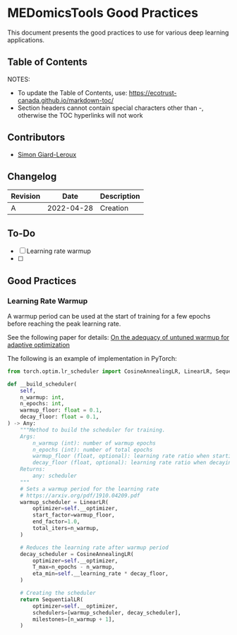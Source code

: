 # MEDomicsTools Good Practices

This document presents the good practices to use for various deep learning applications.

## Table of Contents

NOTES: 

- To update the Table of Contents, use: https://ecotrust-canada.github.io/markdown-toc/
- Section headers cannot contain special characters other than -, otherwise the TOC hyperlinks will not work

## Contributors

- [Simon Giard-Leroux](https://github.com/sgiardl)

## Changelog

Revision | Date       | Description |
---------| -----------| ----------- |
A        | 2022-04-28 | Creation    |

## To-Do

- [ ] Learning rate warmup
- [ ] 

## Good Practices

### Learning Rate Warmup

A warmup period can be used at the start of training for a few epochs before reaching the peak learning rate.

See the following paper for details: [On the adequacy of untuned warmup for adaptive optimization](https://arxiv.org/abs/1910.04209)

The following is an example of implementation in PyTorch:

```python
from torch.optim.lr_scheduler import CosineAnnealingLR, LinearLR, SequentialLR

def __build_scheduler(
    self,
    n_warmup: int,
    n_epochs: int,
    warmup_floor: float = 0.1,
    decay_floor: float = 0.1,
) -> Any:
    """Method to build the scheduler for training.
    Args:
        n_warmup (int): number of warmup epochs
        n_epochs (int): number of total epochs
        warmup_floor (float, optional): learning rate ratio when starting the warmup phase. Defaults to 0.1.
        decay_floor (float, optional): learning rate ratio when decaying during the decay phase. Defaults to 0.1.
    Returns:
        any: scheduler
    """
    # Sets a warmup period for the learning rate
    # https://arxiv.org/pdf/1910.04209.pdf
    warmup_scheduler = LinearLR(
        optimizer=self.__optimizer,
        start_factor=warmup_floor,
        end_factor=1.0,
        total_iters=n_warmup,
    )

    # Reduces the learning rate after warmup period
    decay_scheduler = CosineAnnealingLR(
        optimizer=self.__optimizer,
        T_max=n_epochs - n_warmup,
        eta_min=self.__learning_rate * decay_floor,
    )

    # Creating the scheduler
    return SequentialLR(
        optimizer=self.__optimizer,
        schedulers=[warmup_scheduler, decay_scheduler],
        milestones=[n_warmup + 1],
    )

```

